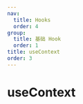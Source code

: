 ```yaml
---
nav:
  title: Hooks
  order: 4
group:
  title: 基础 Hook
  order: 1
title: useContext
order: 3
---
```


# useContext